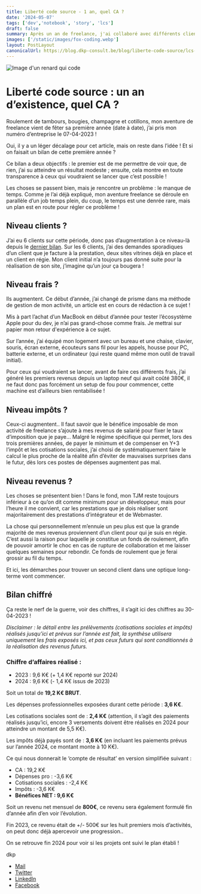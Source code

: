 ```yaml
---
title: Liberté code source - 1 an, quel CA ?
date: '2024-05-07'
tags: ['dev','notebook', 'story', 'lcs']
draft: false
summary: Après un an de freelance, j'ai collaboré avec différents clients, générant un chiffre d'affaires de 19,2 K€, avec un bénéfice net de 9,6 K€. Les défis incluaient la gestion du temps avec un emploi alimentaire parallèle, des efforts pour maintenir une activité secondaire propre et minimiser les dépenses. Les perspectives incluent l'acquisition de nouveaux clients pour renforcer la pérennité de l'entreprise.
images: ['/static/images/fox-coding.webp']
layout: PostLayout
canonicalUrl: https://blog.dkp-consult.be/blog/liberte-code-source/lcs-1-an
---
```


![Image d'un renard qui code](/static/images/fox-coding.webp "Fox Coding")


# Liberté code source : un an d’existence, quel CA ?

Roulement de tambours, bougies, champagne et cotillons, mon aventure de freelance vient de fêter sa première année (date à date), j’ai pris mon numéro d’entreprise le 07-04-2023 !

Oui, il y a un léger décalage pour cet article, mais on reste dans l’idée ! Et si on faisait un bilan de cette première année ?

Ce bilan a deux objectifs : le premier est de me permettre de voir que, de rien, j’ai su atteindre un résultat modeste ; ensuite, cela montre en toute transparence à ceux qui voudraient se lancer que c’est possible !

Les choses se passent bien, mais je rencontre un problème : le manque de temps. Comme je l’ai déjà expliqué, mon aventure freelance se déroule en parallèle d’un job temps plein, du coup, le temps est une denrée rare, mais un plan est en route pour régler ce problème !

## Niveau clients ?

J’ai eu 6 clients sur cette période, donc pas d’augmentation à ce niveau-là depuis le [dernier bilan](https://blog.dkp-consult.be/blog/liberte-code-source/lcs-2023). Sur les 6 clients, j’ai des demandes sporadiques d’un client que je facture à la prestation, deux sites vitrines déjà en place et un client en régie. Mon client initial n’a toujours pas donné suite pour la réalisation de son site, j’imagine qu’un jour ça bougera !

## Niveau frais ?

Ils augmentent. Ce début d’année, j’ai changé de prisme dans ma méthode de gestion de mon activité, un article est en cours de rédaction à ce sujet !

Mis à part l’achat d’un MacBook en début d’année pour tester l’écosystème Apple pour du dev, je n’ai pas grand-chose comme frais. Je mettrai sur papier mon retour d'expérience à ce sujet.

Sur l’année, j’ai équipé mon logement avec un bureau et une chaise, clavier, souris, écran externe, écouteurs sans fil pour les appels, housse pour PC, batterie externe, et un ordinateur (qui reste quand même mon outil de travail initial).

Pour ceux qui voudraient se lancer, avant de faire ces différents frais, j’ai généré les premiers revenus depuis un laptop neuf qui avait coûté 380€, il ne faut donc pas forcément un setup de fou pour commencer, cette machine est d’ailleurs bien rentabilisée !

## Niveau impôts ?

Ceux-ci augmentent.. Il faut savoir que le bénéfice imposable de mon activité de freelance s’ajoute à mes revenus de salarié pour fixer le taux d’imposition que je paye… Malgré le régime spécifique qui permet, lors des trois premières années, de payer le minimum et de compenser en Y+3 l’impôt et les cotisations sociales, j’ai choisi de systématiquement faire le calcul le plus proche de la réalité afin d’éviter de mauvaises surprises dans le futur, dès lors ces postes de dépenses augmentent pas mal.

## Niveau revenus ?

Les choses se présentent bien ! Dans le fond, mon TJM reste toujours inférieur à ce qu’on dit comme minimum pour un développeur, mais pour l’heure il me convient, car les prestations que je dois réaliser sont majoritairement des prestations d’intégrateur et de Webmaster.

La chose qui personnellement m’ennuie un peu plus est que la grande majorité de mes revenus proviennent d’un client pour qui je suis en régie. C’est aussi la raison pour laquelle je constitue un fonds de roulement, afin de pouvoir amortir le choc en cas de rupture de collaboration et me laisser quelques semaines pour rebondir. Ce fonds de roulement que je ferai grossir au fil du temps.

Et ici, les démarches pour trouver un second client dans une optique long-terme vont commencer.

## Bilan chiffré

Ça reste le nerf de la guerre, voir des chiffres, il s’agit ici des chiffres au 30-04-2023 !

*Disclaimer : le détail entre les prélèvements (cotisations sociales et impôts) réalisés jusqu’ici et prévus sur l’année est fait, la synthèse utilisera uniquement les frais exposés ici, et pas ceux futurs qui sont conditionnés à la réalisation des revenus futurs.*

### Chiffre d’affaires réalisé :

- 2023 : 9,6 K€ (+ 1,4 K€ reporté sur 2024)
- 2024 : 9,6 K€ (- 1,4 K€ issus de 2023)

Soit un total de **19,2 K€ BRUT**.

Les dépenses professionnelles exposées durant cette période : **3,6 K€**.

Les cotisations sociales sont de : **2,4 K€** (attention, il s’agit des paiements réalisés jusqu’ici, encore 3 versements doivent être réalisés en 2024 pour atteindre un montant de 5,5 K€).

Les impôts déjà payés sont de : **3,6 K€** (en incluant les paiements prévus sur l’année 2024, ce montant monte à 10 K€).

Ce qui nous donnerait le ‘compte de résultat’ en version simplifiée suivant :

- CA : 19,2 K€
- Dépenses pro : -3,6 K€
- Cotisations sociales : -2,4 K€
- Impôts : -3,6 K€
- **Bénéfices NET : 9,6 K€**

Soit un revenu net mensuel de **800€**, ce revenu sera également formulé fin d’année afin d’en voir l’évolution.

Fin 2023, ce revenu était de +/- 500€ sur les huit premiers mois d’activités, on peut donc déjà apercevoir une progression..

On se retrouve fin 2024 pour voir si les projets ont suivi le plan établi ! 

dkp

- [Mail](mailto:contact@dkp-consult.be)
- [Twitter](https://twitter.com/dkp_consult)
- [LinkedIn](https://www.linkedin.com/in/pierre-debski/)
- [Facebook](https://www.facebook.com/dkpconsult)